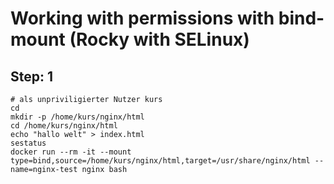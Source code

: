 # Working with permissions with bind-mount  (Rocky with SELinux)

## Step: 1

```
# als unpriviligierter Nutzer kurs 
cd
mkdir -p /home/kurs/nginx/html 
cd /home/kurs/nginx/html
echo "hallo welt" > index.html 
sestatus
docker run --rm -it --mount type=bind,source=/home/kurs/nginx/html,target=/usr/share/nginx/html --name=nginx-test nginx bash
```
